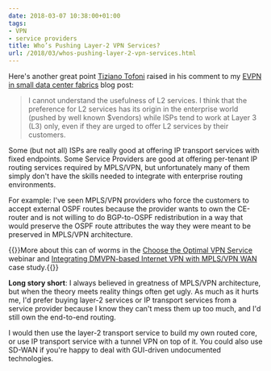 ```yaml
---
date: 2018-03-07 10:38:00+01:00
tags:
- VPN
- service providers
title: Who’s Pushing Layer-2 VPN Services?
url: /2018/03/whos-pushing-layer-2-vpn-services.html
---
```

Here's another great point [Tiziano Tofoni](https://www.linkedin.com/in/tiziano-tofoni-1361759/) raised in his comment to my [EVPN in small data center fabrics](/2018/02/using-evpn-in-very-small-data-center.html) blog post:

> I cannot understand the usefulness of L2 services. I think that the preference for L2 services has its origin in the enterprise world (pushed by well known \$vendors) while ISPs tend to work at Layer 3 (L3) only, even if they are urged to offer L2 services by their customers.

Some (but not all) ISPs are really good at offering IP transport services with fixed endpoints. Some Service Providers are good at offering per-tenant IP routing services required by MPLS/VPN, but unfortunately many of them simply don't have the skills needed to integrate with enterprise routing environments.
<!--more-->
For example: I've seen MPLS/VPN providers who force the customers to accept external OSPF routes because the provider wants to own the CE-router and is not willing to do BGP-to-OSPF redistribution in a way that would preserve the OSPF route attributes the way they were meant to be preserved in MPLS/VPN architecture.

{{<note info>}}More about this can of worms in the [Choose the Optimal VPN Service](http://www.ipspace.net/Choose_the_Optimal_VPN_Service) webinar and [Integrating DMVPN-based Internet VPN with MPLS/VPN WAN](https://www.ipspace.net/Integrating_Internet_VPN_with_MPLS_VPN_WAN) case study.{{</note>}}

**Long story short**: I always believed in greatness of MPLS/VPN architecture, but when the theory meets reality things often get ugly. As much as it hurts me, I'd prefer buying layer-2 services or IP transport services from a service provider because I know they can't mess them up too much, and I'd still own the end-to-end routing.

I would then use the layer-2 transport service to build my own routed core, or use IP transport service with a tunnel VPN on top of it. You could also use SD-WAN if you're happy to deal with GUI-driven undocumented technologies.
